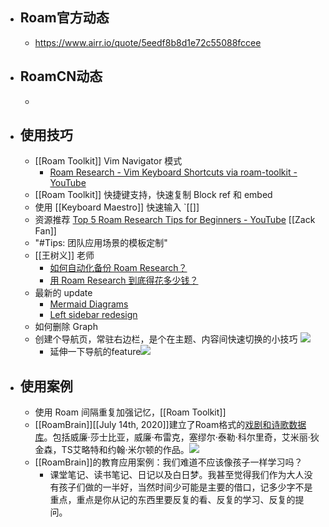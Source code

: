 - ## Roam官方动态
    - https://www.airr.io/quote/5eedf8b8d1e72c55088fccee
- ## RoamCN动态
    - 
- ## 使用技巧
    - [[Roam Toolkit]] Vim Navigator 模式
        - [Roam Research - Vim Keyboard Shortcuts via roam-toolkit - YouTube](https://www.youtube.com/watch?v=ZxtT05CjOyo&feature=youtu.be)
    - [[Roam Toolkit]] 快捷键支持，快速复制 Block ref 和 embed
    - 使用 [[Keyboard Maestro]] 快速输入 `[[]]
    - 资源推荐 [Top 5 Roam Research Tips for Beginners - YouTube](https://www.youtube.com/watch?v=b2Q5bAhtV9Y) [[Zack Fan]]
    - "#Tips: 团队应用场景的模板定制"
    - [[王树义]] 老师
        - [如何自动化备份 Roam Research？](https://b23.tv/bbXDVg)
        - [用 Roam Research 到底得花多少钱？](https://b23.tv/OR0qac)
    - 最新的 update
        - [Mermaid Diagrams](https://roamresearch.com/#/app/help/page/kw78QlSZ6)
        - [Left sidebar redesign](https://roamresearch.com/#/app/help/page/UxJ0nGW7v)
    - 如何删除 Graph
    - 创建个导航页，常驻右边栏，是个在主题、内容间快速切换的小技巧
![](https://firebasestorage.googleapis.com/v0/b/firescript-577a2.appspot.com/o/imgs%2Fapp%2Fvictor-wu%2FyDhpUBaC9q.png?alt=media&token=aee7bb72-9420-4841-a010-47c9202c3d4b)
        - 延伸一下导航的feature![](https://firebasestorage.googleapis.com/v0/b/firescript-577a2.appspot.com/o/imgs%2Fapp%2Fvictor-wu%2FvwIsGtxX0C.png?alt=media&token=243a26d9-73b8-415e-a6be-fe38dbcdfed2)
- ## 使用案例
    - 使用 Roam 间隔重复加强记忆，[[Roam Toolkit]]  
    - [[RoamBrain]][[July 14th, 2020]]建立了Roam格式的[戏剧和诗歌数据库](https://roamresearch.com/#/app/roam_think/page/upbkluv6Y)。包括威廉·莎士比亚，威廉·布雷克，塞缪尔·泰勒·科尔里奇，艾米丽·狄金森，TS艾略特和约翰·米尔顿的作品。![](https://firebasestorage.googleapis.com/v0/b/firescript-577a2.appspot.com/o/imgs%2Fapp%2Fvictor-wu%2FkhD4-T5zOQ.png?alt=media&token=8d8c29cf-8fcb-4ae9-b6d7-fd24caa1ceb1)
    - [[RoamBrain]]的教育应用案例：我们难道不应该像孩子一样学习吗？
        - 课堂笔记、读书笔记、日记以及白日梦。我甚至觉得我们作为大人没有孩子们做的一半好，当然时间少可能是主要的借口，记多少字不是重点，重点是你从记的东西里要反复的看、反复的学习、反复的提问。

